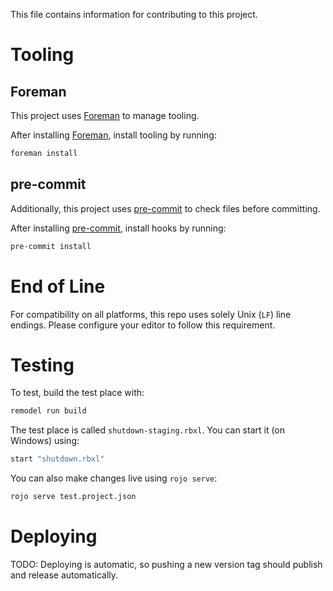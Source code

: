 This file contains information for contributing to this project.

# Tooling

## Foreman

This project uses [Foreman](https://github.com/Roblox/foreman) to manage tooling.

After installing [Foreman](https://github.com/Roblox/foreman), install tooling by running:

```bash
foreman install
```

## pre-commit

Additionally, this project uses [pre-commit](https://github.com/pre-commit/pre-commit) to check files before committing.

After installing [pre-commit](https://github.com/pre-commit/pre-commit), install hooks by running:

```bash
pre-commit install
```

# End of Line

For compatibility on all platforms, this repo uses solely Unix (`LF`) line endings.
Please configure your editor to follow this requirement.

# Testing

To test, build the test place with:

```bash
remodel run build
```

The test place is called `shutdown-staging.rbxl`.
You can start it (on Windows) using:

```bash
start "shutdown.rbxl"
```

You can also make changes live using `rojo serve`:

```bash
rojo serve test.project.json
```

# Deploying

TODO: Deploying is automatic, so pushing a new version tag should publish and release automatically.